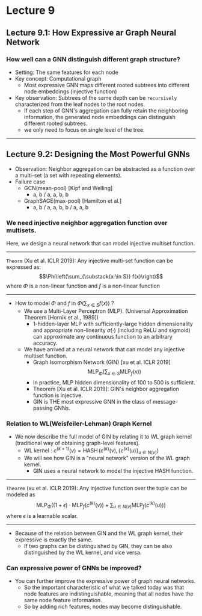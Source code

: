 # Lecture 9
## Lecture 9.1: How Expressive ar Graph Neural Network
### How well can a GNN distinguish different graph structure?  
- Setting: The same features for each node
- Key concept: Computational graph
  - Most expressive GNN maps different rooted subtrees into different node embeddings (injective function)
- Key observation: Subtrees of the same depth can be `recursively` characterized from the leaf nodes to the root nodes.
  - If each step of GNN's aggregation can fully retain the neighboring information, the generated node embeddings can distinguish different rooted subtrees.
  - we only need to focus on single level of the tree.

---

## Lecture 9.2: Designing the Most Powerful GNNs
- Observation: Neighbor aggregation can be abstracted as a function over a multi-set (a set with repeating elements).
- Failure case
  - GCN(mean-pool) [Kipf and Welling]
    - a, b / a, a, b, b
  - GraphSAGE(max-pool) [Hamilton et al.]
    - a, b / a, a, b, b / a, a, b
### We need injective neighbor aggregation function over multisets.
Here, we design a neural network that can model injective multiset function.

---

`Theorm` (Xu et al. ICLR 2019): Any injective multi-set function can be expressed as:
$$\Phi\left(\sum_{\substack{x \in S}} f(x)\right)$$
where $\Phi$ is a non-linear function and $f$ is a non-linear function

---

- How to model $\Phi$ and $f$ in $\Phi\left(\sum_{x \in S} f(x)\right)$ ?
  - We use a Multi-Layer Perceptron (MLP). (Universal Approximation Theorem [Hornik et al., 1989])
    - 1-hidden-layer MLP with sufficiently-large hidden dimensionality and appropriate non-linearity $\sigma(\cdot)$ (including ReLU and sigmoid) can approximate any continuous function to an arbitrary accuracy.
  - We have arrived at a neural network that can model any injective multiset function.
    - Graph Isomorphism Network (GIN) [xu et al. ICLR 2019]
    $$
    \operatorname{MLP}_{\Phi}\left(\sum_{x \in S} \operatorname{MLP}_f(x)\right)
    $$
    - In practice, MLP hidden dimensionality of 100 to 500 is sufficient.
    - Theorem [Xu et al. ICLR 2019]: GIN's neighbor aggregation function is injective.
    - GIN is THE most expressive GNN in the class of message-passing GNNs.

### Relation to WL(Weisfeiler-Lehman) Graph Kernel
- We now describe the full model of GIN by relating it to WL graph kernel (traditional way of obtaining graph-level features).
  - WL kernel : $c^{(k+1)}(v)=\operatorname{HASH}\left(c^{(k)}(v),\left\{c^{(k)}(u)\right\}_{u \in N(v)}\right)$
  - We will see how GIN is a "neural network" version of the WL graph kernel.
    - GIN uses a neural network to model the injective HASH function.

--- 

`Theorem` (xu et al. ICLR 2019): Any injective function over the tuple can be modeled as 
  $$\operatorname{MLP}_{\Phi}\left((1+\epsilon) \cdot \operatorname{MLP}_f(c^{(k)}(v))+\sum_{u \in N(v)} \operatorname{MLP}_f(c^{(k)}(u))\right) $$ 
where $\epsilon$ is a learnable scalar.

--- 
- Because of the relation between GIN and the WL graph kernel, their expressive is exactly the same.
  - If two graphs can be distinguished by GIN, they can be also distinguished by the WL kernel, and vice versa.
### Can expressive power of GNNs be improved?
- You can further improve the expressive power of graph neural networks.
  - So the important characteristic of what we talked today was that node features are indistinguishable, meaning that all nodes have the same node feature information.
  - So by adding rich features, nodes may become distinguishable.
